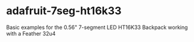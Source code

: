 # adafruit-7seg-ht16k33

Basic examples for the 0.56" 7-segment LED HT16K33 Backpack working with a Feather 32u4
